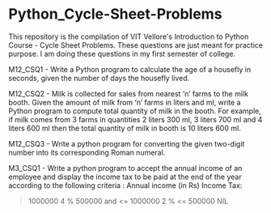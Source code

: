 # Python_Cycle-Sheet-Problems
This repository is the compilation of VIT Vellore's Introduction to Python Course - Cycle Sheet Problems. These questions are just meant for practice purpose. I am doing these questions in my first semester of college.

M12_CSQ1 - Write a Python program to calculate the age of a housefly in seconds, given the number of days the housefly lived.

M12_CSQ2 - Milk is collected for sales from nearest ‘n’ farms to the milk booth. Given the amount of milk from ‘n’ farms in liters and ml, write a Python program to compute total quantity of milk in the booth. For example, if milk comes from 3 farms in quantities 2 liters 300 ml, 3 liters 700 ml and 4 liters
600 ml then the total quantity of milk in booth is 10 liters 600 ml.

M12_CSQ3 - Write a python program for converting the given two-digit number into its corresponding Roman numeral.

M3_CSQ1 - Write a python program to accept the annual income of an employee and display the income tax to be paid at the end of the year according to the following criteria :
Annual income (in Rs) Income Tax:
> 1000000                             4 %
> 500000 and <= 1000000               2 %
<= 500000                             NIL
